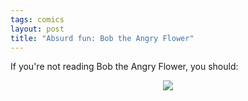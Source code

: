 ```yaml
---
tags: comics
layout: post
title: "Absurd fun: Bob the Angry Flower"
---
```




<p>If you're not reading Bob the Angry Flower, you should:</p>

<p align="center">
<a href="http://angryflower.com/crisisd.html"><img src="http://www.cwinters.com/images/blog/kenny_loggins_everywhere.png" border="0" /></a>
</p>


